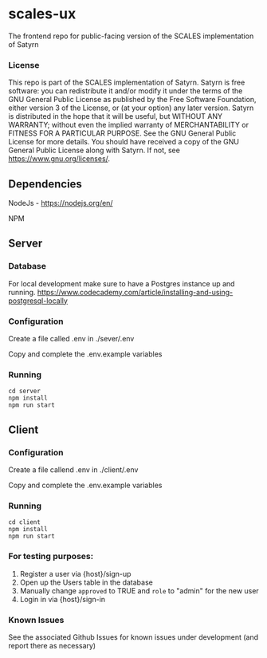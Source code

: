 # scales-ux
The frontend repo for public-facing version of the SCALES implementation of Satyrn

### License

This repo is part of the SCALES implementation of Satyrn.
Satyrn is free software: you can redistribute it and/or modify it under 
the terms of the GNU General Public License as published by the Free Software Foundation, 
either version 3 of the License, or (at your option) any later version.
Satyrn is distributed in the hope that it will be useful, but WITHOUT ANY WARRANTY; 
without even the implied warranty of MERCHANTABILITY or FITNESS FOR A PARTICULAR PURPOSE. 
See the GNU General Public License for more details.
You should have received a copy of the GNU General Public License along with Satyrn. 
If not, see <https://www.gnu.org/licenses/>.

## Dependencies
NodeJs - https://nodejs.org/en/

NPM

## Server

### Database

For local development make sure to have a Postgres instance up and running.
https://www.codecademy.com/article/installing-and-using-postgresql-locally

### Configuration
Create a file called .env in ./sever/.env

Copy and complete the .env.example variables

### Running
```
cd server 
npm install
npm run start
```

## Client

### Configuration

Create a file callend .env in ./client/.env

Copy and complete the .env.example variables

### Running
```
cd client 
npm install
npm run start
```

### For testing purposes:

1. Register a user via {host}/sign-up
2. Open up the Users table in the database
3. Manually change `approved` to TRUE and `role` to "admin" for the new user
4. Login in via {host}/sign-in

### Known Issues

See the associated Github Issues for known issues under development (and report there as necessary)
